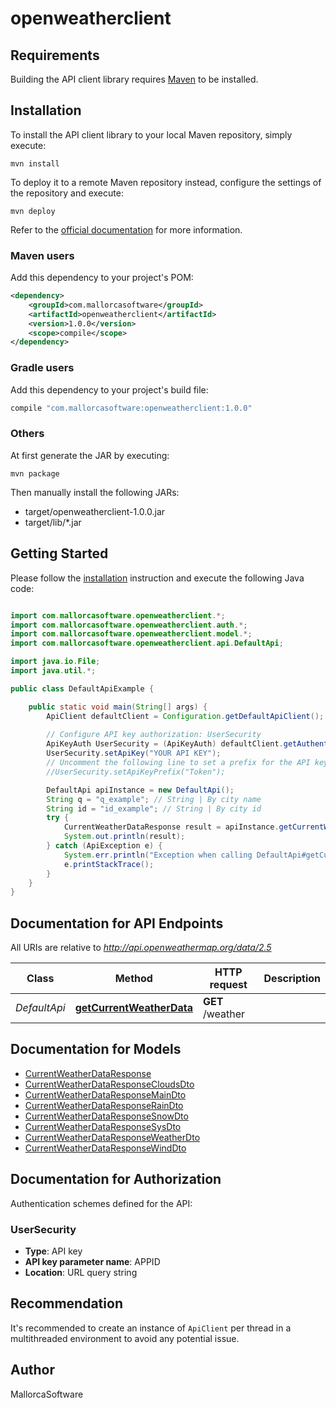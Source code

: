# openweatherclient

## Requirements

Building the API client library requires [Maven](https://maven.apache.org/) to be installed.

## Installation

To install the API client library to your local Maven repository, simply execute:

```shell
mvn install
```

To deploy it to a remote Maven repository instead, configure the settings of the repository and execute:

```shell
mvn deploy
```

Refer to the [official documentation](https://maven.apache.org/plugins/maven-deploy-plugin/usage.html) for more information.

### Maven users

Add this dependency to your project's POM:

```xml
<dependency>
    <groupId>com.mallorcasoftware</groupId>
    <artifactId>openweatherclient</artifactId>
    <version>1.0.0</version>
    <scope>compile</scope>
</dependency>
```

### Gradle users

Add this dependency to your project's build file:

```groovy
compile "com.mallorcasoftware:openweatherclient:1.0.0"
```

### Others

At first generate the JAR by executing:

    mvn package

Then manually install the following JARs:

* target/openweatherclient-1.0.0.jar
* target/lib/*.jar

## Getting Started

Please follow the [installation](#installation) instruction and execute the following Java code:

```java

import com.mallorcasoftware.openweatherclient.*;
import com.mallorcasoftware.openweatherclient.auth.*;
import com.mallorcasoftware.openweatherclient.model.*;
import com.mallorcasoftware.openweatherclient.api.DefaultApi;

import java.io.File;
import java.util.*;

public class DefaultApiExample {

    public static void main(String[] args) {
        ApiClient defaultClient = Configuration.getDefaultApiClient();
        
        // Configure API key authorization: UserSecurity
        ApiKeyAuth UserSecurity = (ApiKeyAuth) defaultClient.getAuthentication("UserSecurity");
        UserSecurity.setApiKey("YOUR API KEY");
        // Uncomment the following line to set a prefix for the API key, e.g. "Token" (defaults to null)
        //UserSecurity.setApiKeyPrefix("Token");

        DefaultApi apiInstance = new DefaultApi();
        String q = "q_example"; // String | By city name
        String id = "id_example"; // String | By city id
        try {
            CurrentWeatherDataResponse result = apiInstance.getCurrentWeatherData(q, id);
            System.out.println(result);
        } catch (ApiException e) {
            System.err.println("Exception when calling DefaultApi#getCurrentWeatherData");
            e.printStackTrace();
        }
    }
}

```

## Documentation for API Endpoints

All URIs are relative to *http://api.openweathermap.org/data/2.5*

Class | Method | HTTP request | Description
------------ | ------------- | ------------- | -------------
*DefaultApi* | [**getCurrentWeatherData**](docs/DefaultApi.md#getCurrentWeatherData) | **GET** /weather | 


## Documentation for Models

 - [CurrentWeatherDataResponse](docs/CurrentWeatherDataResponse.md)
 - [CurrentWeatherDataResponseCloudsDto](docs/CurrentWeatherDataResponseCloudsDto.md)
 - [CurrentWeatherDataResponseMainDto](docs/CurrentWeatherDataResponseMainDto.md)
 - [CurrentWeatherDataResponseRainDto](docs/CurrentWeatherDataResponseRainDto.md)
 - [CurrentWeatherDataResponseSnowDto](docs/CurrentWeatherDataResponseSnowDto.md)
 - [CurrentWeatherDataResponseSysDto](docs/CurrentWeatherDataResponseSysDto.md)
 - [CurrentWeatherDataResponseWeatherDto](docs/CurrentWeatherDataResponseWeatherDto.md)
 - [CurrentWeatherDataResponseWindDto](docs/CurrentWeatherDataResponseWindDto.md)


## Documentation for Authorization

Authentication schemes defined for the API:
### UserSecurity

- **Type**: API key
- **API key parameter name**: APPID
- **Location**: URL query string


## Recommendation

It's recommended to create an instance of `ApiClient` per thread in a multithreaded environment to avoid any potential issue.

## Author

MallorcaSoftware